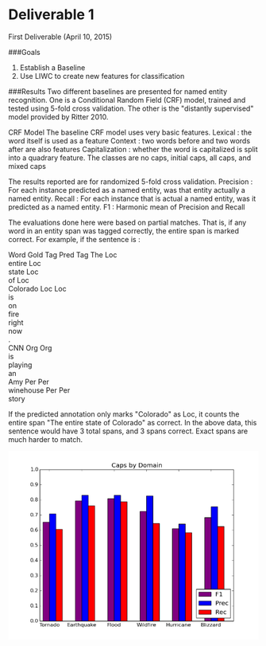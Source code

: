 Deliverable 1
=============

First Deliverable (April 10, 2015)

###Goals
1. Establish a Baseline
2. Use LIWC to create new features for classification


###Results
Two different baselines are presented for named entity recognition. One is a Conditional Random Field (CRF) model, trained and tested using 5-fold cross validation. The other is the "distantly supervised" model provided by Ritter 2010.

CRF Model
The baseline CRF model uses very basic features.
Lexical : the word itself is used as a feature
Context : two words before and two words after are also features
Capitalization : whether the word is capitalized is split into a quadrary feature. The classes are no caps, initial caps, all caps, and mixed caps

The results reported are for randomized 5-fold cross validation.
Precision : For each instance predicted as a named entity, was that entity actually a named entity.
Recall : For each instance that is actual a named entity, was it predicted as a named entity.
F1 : Harmonic mean of Precision and Recall

The evaluations done here were based on partial matches. That is, if any word in an entity span was tagged correctly, the entire span is marked correct. For example, if the sentence is :

Word		Gold Tag       Pred Tag
The 		Loc<br>
entire		Loc<br>
state		Loc<br>
of		Loc<br>
Colorado	Loc		Loc<br>
is<br>
on<br>
fire<br>
right<br>
now<br>
.<br>
CNN		Org		Org<br>
is<br>
playing<br>
an<br>
Amy		Per		Per<br>
winehouse	Per		Per<br>
story<br>

If the predicted annotation only marks "Colorado" as Loc, it counts the entire span "The entire state of Colorado" as correct. In the above data, this sentence would have 3 total spans, and 3 spans correct. Exact spans are much harder to match.

![alt text](https://github.com/jenningsanderson/ner-twitter-ml/blob/master/deliverable_1/caps_by_domain.png "caps by domain, partial match")